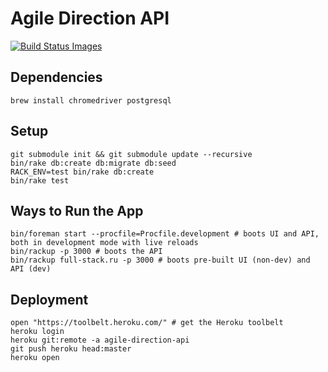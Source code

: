 # Agile Direction API

<a href="https://travis-ci.org/agile-direction/agile-direction-api/builds" target="_blank">
  <img title="Build Status Images" src="https://travis-ci.org/agile-direction/agile-direction-api.svg">
</a>

## Dependencies

```
brew install chromedriver postgresql
```

## Setup

```
git submodule init && git submodule update --recursive
bin/rake db:create db:migrate db:seed
RACK_ENV=test bin/rake db:create
bin/rake test
```

## Ways to Run the App

```
bin/foreman start --procfile=Procfile.development # boots UI and API, both in development mode with live reloads
bin/rackup -p 3000 # boots the API
bin/rackup full-stack.ru -p 3000 # boots pre-built UI (non-dev) and API (dev)
```

## Deployment

```
open "https://toolbelt.heroku.com/" # get the Heroku toolbelt
heroku login
heroku git:remote -a agile-direction-api
git push heroku head:master
heroku open
```
